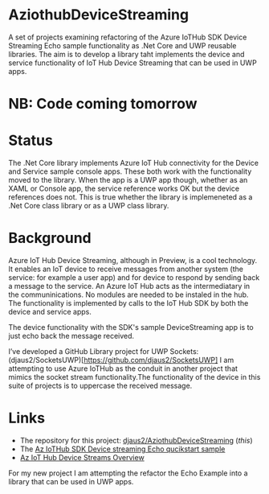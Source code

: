 # AziothubDeviceStreaming
A set of projects examining refactoring of the Azure IoTHub SDK Device Streaming Echo sample functionality as .Net Core and UWP reusable libraries. The aim is to develop a library taht implements the device and service functionality of IoT Hub Device Streaming that can be used in UWP apps.

# NB: Code coming tomorrow

# Status
The .Net Core library implements Azure IoT Hub connectivity for the Device and Service sample console apps. These both work with the functionality moved to the library. When the app is a UWP app though, whether as an XAML or Console app, the service reference works OK but the device references does not. This is true whether the library is implemeneted as a .Net Core class library or as a UWP class library.

# Background
Azure IoT Hub Device Streaming, although in Preview, is a cool technology. It enables an IoT device to receive messages from another system (the service: for example a user app) and for device to respond by sending back a message to the service. An Azure IoT Hub acts as the intermediatary in the communinications. No modules are needed to be instaled in the hub. The functionality is implemented by calls to the IoT Hub SDK by both the device and service apps.

The device functionality with the SDK's sample DeviceStreaming app is to just echo back the message received. 

I’ve developed a GitHub Library project for UWP Sockets:  (djaus2/SocketsUWP)[https://github.com/djaus2/SocketsUWP]
I am attempting to use Azure IoTHub as the conduit in another project that mimics the socket stream functionality.The functionality of the device in this suite of projects is to uppercase the received message.

# Links
- The repository for this project:  [djaus2/AziothubDeviceStreaming](https://github.com/djaus2/AziothubDeviceStreaming) (_this_)
- The [Az IoTHub SDK Device streaming Echo qucikstart sample](https://docs.microsoft.com/en-us/azure/iot-hub/quickstart-device-streams-echo-csharp)
- [Az IoT Hub Device Streams Overview](https://docs.microsoft.com/en-us/azure/iot-hub/iot-hub-device-streams-overview)

For my new project I am attempting the refactor the Echo Example into a library that can be used in UWP apps.

